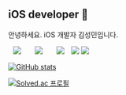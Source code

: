 ## iOS developer 🍎
안녕하세요. iOS 개발자 김성민입니다.

<img src="https://img.shields.io/badge/Swift-EC7845?style=flat-square&logo=swift&logoColor=white" style="height : auto; margin-left : 10px; margin-right : 10px;"/>&nbsp;
<img src="https://img.shields.io/badge/UIKit-2396F3?style=flat-square&logo=UIkit&logoColor=white" style="height : auto; margin-left : 10px; margin-right : 10px;"/>&nbsp;
<img src="https://img.shields.io/badge/SwiftUI-524520?style=flat-square&logo=Swift&logoColor=white" style="height : auto; margin-left : 10px; margin-right : 10px;"/>
![](https://img.shields.io/badge/RxSwift-B7178C.svg?style=flat&logo=reactivex&logoColor=white)
![](https://img.shields.io/badge/Combine-D5368E)

[![GitHub stats](https://github-readme-stats.vercel.app/api?username=seongminmon)](https://github.com/anuraghazra/github-readme-stats)

[![Solved.ac 프로필](http://mazassumnida.wtf/api/generate_badge?boj=k2417000)](https://solved.ac/k2417000)

<!--
<a href="버튼을 눌렀을 때 이동할 링크" target="_blank"><img src="https://img.shields.io/badge/뱃지레이블-배경색?style=뱃지모양&logo=로고&logoColor=로고색상"/></a>
<img src="http://mazandi.herokuapp.com/api?handle=k2417000&theme=warm"/>

- 🔭 I’m currently working on ...
- 🌱 I’m currently learning ...
- 👯 I’m looking to collaborate on ...
- 🤔 I’m looking for help with ...
- 💬 Ask me about ...
- 📫 How to reach me: ...
- 😄 Pronouns: ...
- ⚡ Fun fact: ...
-->
